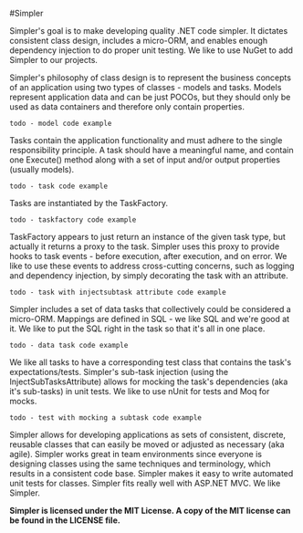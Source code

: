 #Simpler

Simpler's goal is to make developing quality .NET code simpler.  It dictates consistent class design, includes a micro-ORM, and enables enough dependency injection to do proper unit testing.  We like to use NuGet to add Simpler to our projects.

Simpler's philosophy of class design is to represent the business concepts of an application using two types of classes - models and tasks.  Models represent application data and can be just POCOs, but they should only be used as data containers and therefore only contain properties.

    todo - model code example

Tasks contain the application functionality and must adhere to the single responsibility principle.  A task should have a meaningful name, and contain one Execute() method along with a set of input and/or output properties (usually models).

    todo - task code example

Tasks are instantiated by the TaskFactory.

    todo - taskfactory code example

TaskFactory appears to just return an instance of the given task type, but actually it returns a proxy to the task.  Simpler uses this proxy to provide hooks to task events - before execution, after execution, and on error.  We like to use these events to address cross-cutting concerns, such as logging and dependency injection, by simply decorating the task with an attribute.

    todo - task with injectsubtask attribute code example

Simpler includes a set of data tasks that collectively could be considered a micro-ORM.  Mappings are defined in SQL - we like SQL and we're good at it.  We like to put the SQL right in the task so that it's all in one place.

    todo - data task code example

We like all tasks to have a corresponding test class that contains the task's expectations/tests.  Simpler's sub-task injection (using the InjectSubTasksAttribute) allows for mocking the task's dependencies (aka it's sub-tasks) in unit tests.  We like to use nUnit for tests and Moq for mocks.

    todo - test with mocking a subtask code example 

Simpler allows for developing applications as sets of consistent, discrete, reusable classes that can easily be moved or adjusted as necessary (aka agile).  Simpler works great in team environments since everyone is designing classes using the same techniques and terminology, which results in a consistent code base.  Simpler makes it easy to write automated unit tests for classes.  Simpler fits really well with ASP.NET MVC.  We like Simpler.

**Simpler is licensed under the MIT License.  A copy of the MIT license can be found in the LICENSE file.**